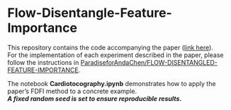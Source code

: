 # Flow-Disentangle-Feature-Importance
This repository contains the code accompanying the paper ([link here](#)).  
For the implementation of each experiment described in the paper, please follow the instructions in
[ParadiseforAndaChen/FLOW-DISENTANGLED-FEATURE-IMPORTANCE](https://github.com/ParadiseforAndaChen/FLOW-DISENTANGLED-FEATURE-IMPORTANCE).

The notebook **Cardiotocography.ipynb** demonstrates how to apply the paper’s FDFI method to a concrete example.  
***A fixed random seed is set to ensure reproducible results.***
